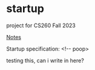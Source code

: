 # startup
project for CS260 Fall 2023

[Notes](notes.md)

Startup specification: <!-- poop>

testing this, can i write in here?
